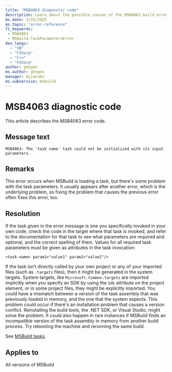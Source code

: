 ```yaml
---
title: "MSB4063 diagnostic code"
description: Learn about the possible causes of the MSB4063 build error and get troubleshooting tips.
ms.date: 3/25/2025
ms.topic: "error-reference"
f1_keywords:
 - MSB4063
 - MSBuild.TaskParametersError
dev_langs:
  - "VB"
  - "CSharp"
  - "C++"
  - "FSharp"
author: ghogen
ms.author: ghogen
manager: mijacobs
ms.subservice: msbuild
---
```


# MSB4063 diagnostic code

<!-- :::ErrorDefinitionDescription::: -->
<!-- :::editable-content name="introDescription"::: -->
This article describes the MSB4063 error code.
<!-- :::editable-content-end::: -->

## Message text

`MSB4063: The 'task name' task could not be initialized with its input parameters.`

<!-- :::editable-content name="postOutputDescription"::: -->
<!--
{StrBegin="MSB4063: "}
-->
## Remarks

This error occurs when MSBuild is loading a task, but there's some problem with the task parameters. It usually appears after another error, which is the underlying problem, so fixing the problem that causes the previous error often fixes this error, too.

## Resolution

If the task given in the error message is one you specifically invoked in your own code, check the code in the target where that task is invoked, and refer to the documentation for that task to see what parameters are required and optional, and the correct spelling of them. Values for all required task parameters must be given as attributes in the task invocation:

`<task-name> param1="value1" param2="value2"/>`

If the task isn't directly called by your own project or any of your imported files (such as `.targets` files), then it might be generated in the system targets. System targets, like `Microsoft.Common.targets` are imported implicitly when you specify an SDK by using the `Sdk` attribute on the project element, or in some project files, they might be explicitly imported. You could have a mismatch between a version of the task assembly that was previously loaded in memory, and the one that the system expects. This problem could occur if there's an installation problem that causes a version conflict. Reinstalling the build tools, the .NET SDK, or Visual Studio, might solve the problem. It could also happen in rare instances if MSBuild finds an incompatible version of the task assembly in memory from another build process. Try rebooting the machine and rerunning the same build.

See [MSBuild tasks](../msbuild-tasks.md).
<!-- :::editable-content-end::: -->
<!-- :::ErrorDefinitionDescription-end::: -->

## Applies to

All versions of MSBuild
